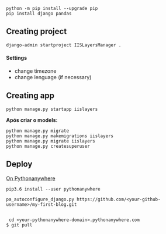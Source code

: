 
```
python -m pip install --upgrade pip
pip install django pandas
```

## Creating project

```
django-admin startproject IISLayersManager .
```

#### Settings
* change timezone
* change lenguage (if necessary)

## Creating app

```commandline
python manage.py startapp iislayers
```

**Após criar o models:**
```
python manage.py migrate
python manage.py makemigrations iislayers
python manage.py migrate iislayers
python manage.py createsuperuser
```

## Deploy

[On Pythonanywhere](https://tutorial.djangogirls.org/pt/deploy/#configurando-o-seu-blog-no-pythonanywhere)
```commandline
pip3.6 install --user pythonanywhere

pa_autoconfigure_django.py https://github.com/<your-github-username>/my-first-blog.git
```

```commandline

 cd <your-pythonanywhere-domain>.pythonanywhere.com
$ git pull
```